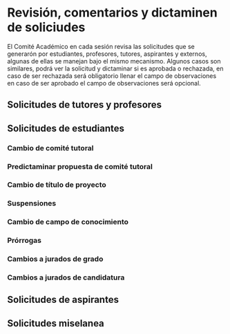 # Revisión, comentarios y dictaminen de soliciudes 
El Comité Académico en cada sesión revisa las solicitudes que se generarón por estudiantes, profesores, tutores, aspirantes y externos,
algunas de ellas se manejan bajo el mismo mecanismo. Algunos casos son similares, podrá ver la solicitud y dictaminar si es aprobada
o rechazada, en caso de ser rechazada será obligatorio llenar el campo de observaciones en caso de ser aprobado el campo
de observaciones será opcional.

## Solicitudes de tutores y profesores

## Solicitudes de estudiantes

### Cambio de comité tutoral

### Predictaminar propuesta de comité tutoral

### Cambio de título de proyecto

### Suspensiones

### Cambio de campo de conocimiento

### Prórrogas

### Cambios a jurados de grado

### Cambios a jurados de candidatura

## Solicitudes de aspirantes

## Solicitudes miselanea 


